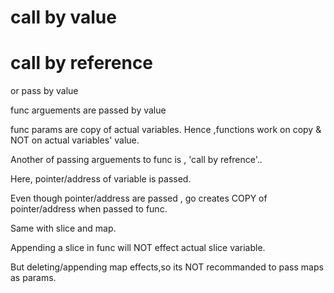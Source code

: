 # call by value 
# call by reference

or pass by value

func arguements are passed by value

func params are copy of actual variables. Hence ,functions work on copy & NOT on actual variables' value.

Another of passing arguements to func is , 'call by refrence'..

Here, pointer/address of variable is passed.

Even though pointer/address are passed , go creates COPY of pointer/address when passed to func.

Same with slice and map.

Appending a slice in func will NOT effect actual slice variable.

But deleting/appending map effects,so its NOT recommanded to pass maps as params.